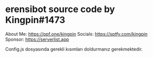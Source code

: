 # erensibot source code by Kingpin#1473


About Me:	https://ppf.one/kingpin
Socials:	https://sptfy.com/kingpin
Sponsor:	https://serverlist.app	

Config.js dosyasında gerekli kısımları doldurmanız gerekmektedir.